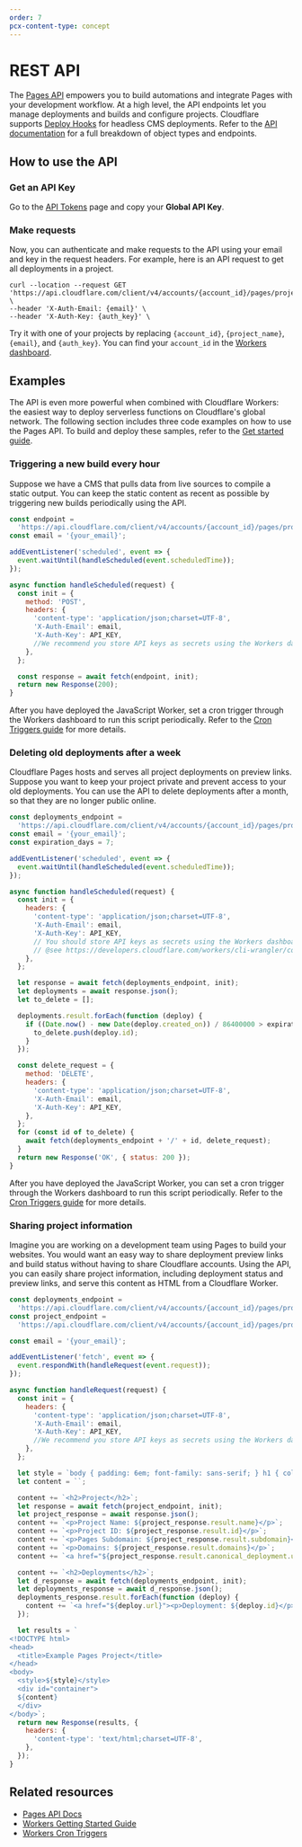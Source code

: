 ```yaml
---
order: 7
pcx-content-type: concept
---
```


# REST API

The [Pages API](https://api.cloudflare.com/#pages-project-properties) empowers you to build automations and integrate Pages with your development workflow. At a high level, the API endpoints let you manage deployments and builds and configure projects. Cloudflare supports [Deploy Hooks](/platform/deploy-hooks) for headless CMS deployments. Refer to the [API documentation](https://api.cloudflare.com/) for a full breakdown of object types and endpoints.

## How to use the API

### Get an API Key

Go to the [API Tokens](https://dash.cloudflare.com/profile/api-tokens) page and copy your **Global API Key**.

### Make requests

Now, you can authenticate and make requests to the API using your email and key in the request headers. For example, here is an API request to get all deployments in a project.

```
curl --location --request GET 'https://api.cloudflare.com/client/v4/accounts/{account_id}/pages/projects/{project_name}/deployments' \
--header 'X-Auth-Email: {email}' \
--header 'X-Auth-Key: {auth_key}' \
```

Try it with one of your projects by replacing `{account_id}`, `{project_name}`, `{email}`, and `{auth_key}`. You can find your `account_id` in the [Workers dashboard](https://dash.cloudflare.com/?to=/:account/workers).

## Examples

The API is even more powerful when combined with Cloudflare Workers: the easiest way to deploy serverless functions on Cloudflare's global network. The following section includes three code examples on how to use the Pages API. To build and deploy these samples, refer to the [Get started guide](https://developers.cloudflare.com/workers/get-started/guide).

### Triggering a new build every hour

Suppose we have a CMS that pulls data from live sources to compile a static output. You can keep the static content as recent as possible by triggering new builds periodically using the API.

```js
const endpoint =
  'https://api.cloudflare.com/client/v4/accounts/{account_id}/pages/projects/{project_name}/deployments';
const email = '{your_email}';

addEventListener('scheduled', event => {
  event.waitUntil(handleScheduled(event.scheduledTime));
});

async function handleScheduled(request) {
  const init = {
    method: 'POST',
    headers: {
      'content-type': 'application/json;charset=UTF-8',
      'X-Auth-Email': email,
      'X-Auth-Key': API_KEY,
      //We recommend you store API keys as secrets using the Workers dashboard or using Wrangler as documented here https://developers.cloudflare.com/workers/cli-wrangler/commands#secret
    },
  };

  const response = await fetch(endpoint, init);
  return new Response(200);
}
```

After you have deployed the JavaScript Worker, set a cron trigger through the Workers dashboard to run this script periodically. Refer to the [Cron Triggers guide](https://developers.cloudflare.com/workers/platform/cron-triggers) for more details.

### Deleting old deployments after a week

Cloudflare Pages hosts and serves all project deployments on preview links. Suppose you want to keep your project private and prevent access to your old deployments. You can use the API to delete deployments after a month, so that they are no longer public online.

```js
const deployments_endpoint =
  'https://api.cloudflare.com/client/v4/accounts/{account_id}/pages/projects/{project_name}/deployments';
const email = '{your_email}';
const expiration_days = 7;

addEventListener('scheduled', event => {
  event.waitUntil(handleScheduled(event.scheduledTime));
});

async function handleScheduled(request) {
  const init = {
    headers: {
      'content-type': 'application/json;charset=UTF-8',
      'X-Auth-Email': email,
      'X-Auth-Key': API_KEY,
      // You should store API keys as secrets using the Workers dashboard or using Wrangler
      // @see https://developers.cloudflare.com/workers/cli-wrangler/commands#secret
    },
  };

  let response = await fetch(deployments_endpoint, init);
  let deployments = await response.json();
  let to_delete = [];

  deployments.result.forEach(function (deploy) {
    if ((Date.now() - new Date(deploy.created_on)) / 86400000 > expiration_days) {
      to_delete.push(deploy.id);
    }
  });

  const delete_request = {
    method: 'DELETE',
    headers: {
      'content-type': 'application/json;charset=UTF-8',
      'X-Auth-Email': email,
      'X-Auth-Key': API_KEY,
    },
  };
  for (const id of to_delete) {
    await fetch(deployments_endpoint + '/' + id, delete_request);
  }
  return new Response('OK', { status: 200 });
}
```

After you have deployed the JavaScript Worker, you can set a cron trigger through the Workers dashboard to run this script periodically. Refer to the [Cron Triggers guide](https://developers.cloudflare.com/workers/platform/cron-triggers) for more details.

### Sharing project information

Imagine you are working on a development team using Pages to build your websites. You would want an easy way to share deployment preview links and build status without having to share Cloudflare accounts. Using the API, you can easily share project information, including deployment status and preview links, and serve this content as HTML from a Cloudflare Worker.

```js
const deployments_endpoint =
  'https://api.cloudflare.com/client/v4/accounts/{account_id}/pages/projects/{project_name}/deployments';
const project_endpoint =
  'https://api.cloudflare.com/client/v4/accounts/{account_id}/pages/projects/{project_name}';

const email = '{your_email}';

addEventListener('fetch', event => {
  event.respondWith(handleRequest(event.request));
});

async function handleRequest(request) {
  const init = {
    headers: {
      'content-type': 'application/json;charset=UTF-8',
      'X-Auth-Email': email,
      'X-Auth-Key': API_KEY,
      //We recommend you store API keys as secrets using the Workers dashboard or using Wrangler as documented here https://developers.cloudflare.com/workers/cli-wrangler/commands#secret
    },
  };

  let style = `body { padding: 6em; font-family: sans-serif; } h1 { color: #f6821f }`;
  let content = ``;

  content += `<h2>Project</h2>`;
  let response = await fetch(project_endpoint, init);
  let project_response = await response.json();
  content += `<p>Project Name: ${project_response.result.name}</p>`;
  content += `<p>Project ID: ${project_response.result.id}</p>`;
  content += `<p>Pages Subdomain: ${project_response.result.subdomain}</p>`;
  content += `<p>Domains: ${project_response.result.domains}</p>`;
  content += `<a href="${project_response.result.canonical_deployment.url}"><p>Latest preview: ${project_response.result.canonical_deployment.url}</p></a>`;

  content += `<h2>Deployments</h2>`;
  let d_response = await fetch(deployments_endpoint, init);
  let deployments_response = await d_response.json();
  deployments_response.result.forEach(function (deploy) {
    content += `<a href="${deploy.url}"><p>Deployment: ${deploy.id}</p></a>`;
  });

  let results = `
<!DOCTYPE html>
<head>
  <title>Example Pages Project</title>
</head>
<body>
  <style>${style}</style>
  <div id="container">
  ${content}
  </div>
</body>`;
  return new Response(results, {
    headers: {
      'content-type': 'text/html;charset=UTF-8',
    },
  });
}
```

## Related resources

- [Pages API Docs](https://api.cloudflare.com/#pages-project-properties)
- [Workers Getting Started Guide](https://developers.cloudflare.com/workers/get-started/guide)
- [Workers Cron Triggers](https://developers.cloudflare.com/workers/platform/cron-triggers)
